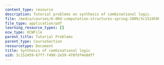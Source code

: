 ```yaml
---
content_type: resource
description: Tutorial problems on synthesis of combinational logic.
file: /media/courses/6-004-computation-structures-spring-2009/3c15245967fff4902e594f0fdf4e8dff_MIT6004s09tutor05.pdf
file_type: application/pdf
learning_resource_types: []
ocw_type: OCWFile
parent_title: Tutorial Problems
parent_type: CourseSection
resourcetype: Document
title: Synthesis of combinational logic
uid: 3c152459-67ff-f490-2e59-4f0fdf4e8dff
---
```


